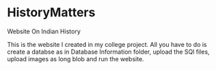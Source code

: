 HistoryMatters
==============

Website On Indian History

This is the website I created in my college project. All you have to do is create a databse as in Database Information folder, upload the SQl files, upload images as long blob and run the website.
